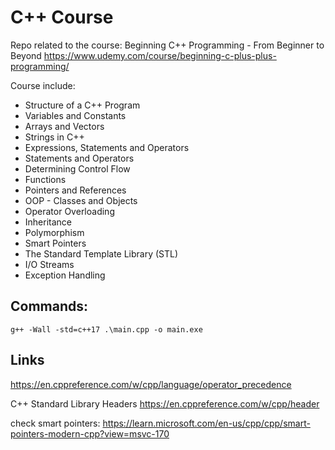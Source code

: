 # C++ Course

Repo related to the course:
Beginning C++ Programming - From Beginner to Beyond
https://www.udemy.com/course/beginning-c-plus-plus-programming/

Course include:

- Structure of a C++ Program
- Variables and Constants
- Arrays and Vectors
- Strings in C++
- Expressions, Statements and Operators
- Statements and Operators
- Determining Control Flow
- Functions
- Pointers and References
- OOP - Classes and Objects
- Operator Overloading
- Inheritance
- Polymorphism
- Smart Pointers
- The Standard Template Library (STL)
- I/O Streams
- Exception Handling

## Commands:

`g++ -Wall -std=c++17 .\main.cpp -o main.exe`

## Links

https://en.cppreference.com/w/cpp/language/operator_precedence

C++ Standard Library Headers
https://en.cppreference.com/w/cpp/header

check smart pointers:
https://learn.microsoft.com/en-us/cpp/cpp/smart-pointers-modern-cpp?view=msvc-170
